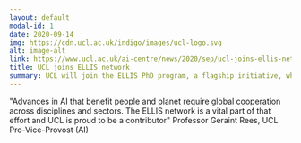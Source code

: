 ```yaml
---
layout: default
modal-id: 1
date: 2020-09-14
img: https://cdn.ucl.ac.uk/indigo/images/ucl-logo.svg
alt: image-alt
link: https://www.ucl.ac.uk/ai-centre/news/2020/sep/ucl-joins-ellis-network
title: UCL joins ELLIS network
summary: UCL will join the ELLIS PhD program, a flagship initiative, where PhD students are fully funded and jointly supervised by top AI research groups throughout Europe. The ELLIS PhD program is open to applicants worldwide.
---
```



"Advances in AI that benefit people and planet require global cooperation across disciplines and sectors. The ELLIS network is a vital part of that effort and UCL is proud to be a contributor"
Professor Geraint Rees, UCL Pro-Vice-Provost (AI)
